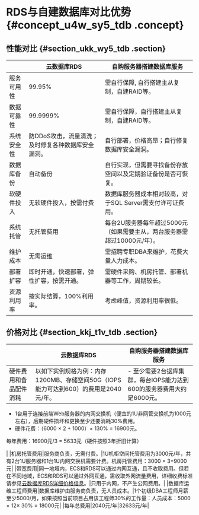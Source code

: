 # RDS与自建数据库对比优势 {#concept_u4w_sy5_tdb .concept}

## 性能对比 {#section_ukk_wy5_tdb .section}

| |云数据库RDS|自购服务器搭建数据库服务|
|--|-------|------------|
|服务可用性|99.95%|需自行保障, 自行搭建主从复制，自建RAID等。|
|数据可靠性|99.9999%|需自行保障，自行搭建主从复制，自建RAID等。|
|系统安全性|防DDoS攻击，流量清洗；及时修复各种数据库安全漏洞。|自行部署，价格高昂；自行修复数据库安全漏洞。|
|数据库备份|自动备份|自行实现，但需要寻找备份存放空间以及定期验证备份是否可恢复。|
|软硬件投入|无软硬件投入，按需付费|数据库服务器成本相对较高，对于SQL Server需支付许可证费用。|
|系统托管|无托管费用|每台2U服务器每年超过5000元（如果需要主从，两台服务器需超过10000元/年）。|
|维护成本|无需运维|需招聘专职DBA来维护，花费大量人力成本。|
|部署扩容|即时开通，快速部署，弹性扩容，按需开通。|需硬件采购、机房托管、部署机器等工作，周期较长。|
|资源利用率|按实际结算，100%利用率。|考虑峰值，资源利用率很低。|

## 价格对比 {#section_kkj_t1v_tdb .section}

| |云数据库RDS|自购服务器搭建数据库服务|
|--|-------|------------|
|硬件费用和备品配件消耗|以如下实例规格为例：内存1200MB、存储空间50G（IOPS能力可达到600）的费用是2040元/年。| -   至少需要2台据库集群，每台IOPS能力达到600的服务器费用大约是6000元。
-   1台用于连接前端Web服务器的内网交换机（便宜的1U非网管交换机为1000元左右），后期硬件损坏和更换至少还要消耗30%费用。
-   硬件花费：（6000 × 2 + 1000）× 130% = 16900元。

每年费用：16900元/3 = 5633元（硬件按照3年折旧计算）


 |
|机房托管费用|服务商负责，无需付费。|1U机柜空间托管费用为3000元/年，共有2台1U服务器和1台1U内网交换机需要计费。机房托管费用：3000 × 3=9000元|
|带宽费用|同一地域内，ECS和RDS可以通过内网互通，且不收取费用。但若在不同地域，ECS和RDS可以通过外网互通，需收取外网流量费用，详细收费标准请参见[云数据库RDS详细价格信息](https://www.aliyun.com/price/product?spm=5176.doc26195.2.4.3hax4X#/rds/detail)。|只用于内网，不产生公网费用。|
|数据库运维工程师费用|数据库维护由服务商负责，无人员成本。|1个初级DBA工程师月薪至少5000/月，如果按照当前项目占用该工程师30%的工作量：人员成本：5000 × 12× 30% = 18000元|
|每年总费用|2040元/年|32633元/年|

